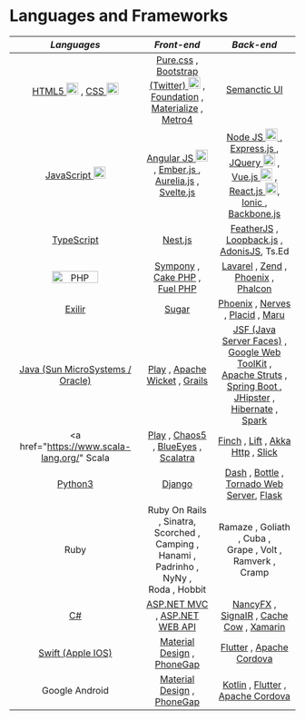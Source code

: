# Languages and Frameworks


| ***Languages*** | ***Front-end*** | ***Back-end*** |
| :---: | :---: | :---: |
| <a href="https://www.w3.org/TR/html5/" title="HTML5"> HTML5 <img src="https://github.com/tomchen/stack-icons/blob/master/logos/html-5.svg" alt="HTML5" width="21px" height="21px"></a> , <a href="https://www.w3.org/TR/CSS/" title="CSS3"> CSS <img src="https://github.com/tomchen/stack-icons/blob/master/logos/css-3.svg" alt="CSS3" width="21px" height="21px"></a> | <a href="https://purecss.io/"> Pure.css</a> , <a href="https://getbootstrap.com/" title="Bootstrap"> Bootstrap (Twitter) <img src="https://github.com/tomchen/stack-icons/blob/master/logos/bootstrap.svg" alt="Bootstrap" width="21px" height="21px"></a> , <br> <a href="https://get.foundation/"> Foundation</a> , <a href="https://materializecss.com/"> Materialize</a> , <a href="https://metroui.org.ua/index.html"> Metro4</a> | <a href="https://semantic-ui.com/"> Semanctic UI</a> |
| <a href="https://developer.mozilla.org/en-US/docs/Web/JavaScript" title="JavaScript"> JavaScript <img src="https://github.com/tomchen/stack-icons/blob/master/logos/javascript.svg" alt="JavaScript" width="21px" height="21px"></a> | <a href="https://angular.io/" title="Angular"> Angular JS <img src="https://github.com/tomchen/stack-icons/blob/master/logos/angular-icon.svg" alt="Angular" width="21px" height="21px"></a> , <a href="https://emberjs.com/"> Ember.js </a> , <br> <a href="https://aurelia.io/"> Aurelia.js</a> , <a href="https://svelte.dev/"> Svelte.js </a> | <a href="https://nodejs.org/" title="Node.js"> Node JS <img src="https://github.com/tomchen/stack-icons/blob/master/logos/nodejs-icon.svg" alt="Node.js" width="21px" height="21px"> , <a href="https://developer.mozilla.org/pt-BR/docs/Learn/Server-side/Express_Nodejs/Introduction"> Express.js </a> , <br> </a> <a href="https://jquery.com/" title="jQuery"> JQuery <img src="https://github.com/tomchen/stack-icons/blob/master/logos/jquery-icon.svg" alt="jQuery" width="21px" height="21px"></a> , <a href="https://vuejs.org/"> Vue.js <img src="https://github.com/tomchen/stack-icons/blob/master/logos/vue.svg" alt="Vue,js" width="21px" height="21px"></a> , <a href="https://pt-br.reactjs.org/"> React.js <img src="https://github.com/tomchen/stack-icons/blob/master/logos/react.svg" alt="React.js" width="21px" height="21px"></a>, <br> <a href="https://ionicframework.com/"> Ionic </a> , <a href="https://backbonejs.org/"> Backbone.js </a> |  
| <a href="https://www.typescriptlang.org/"> TypeScript</a> | <a href="https://nextjs.org/"> Nest.js</a> | <a href="https://feathersjs.com/"> FeatherJS</a> , <a href="https://loopback.io/"> Loopback.js</a> , <a href="https://adonisjs.com/"> AdonisJS</a>, <a ref="https://tsed.io/"> Ts.Ed</a> |
| <a href="https://php.net/" title="PHP"><img src="https://github.com/tomchen/stack-icons/blob/master/logos/php.svg" alt="PHP" width="81px" height="21px"></a> | <a href="https://symfony.com/"> Sympony</a> , <a href="https://cakephp.org/"> Cake PHP</a> , <a href="https://fuelphp.com/"> Fuel PHP</a> | <a href="https://laravel.com/"> Lavarel</a> , <a href="https://www.zend.com/"> Zend</a> , <a href="https://www.phoenixframework.org/"> Phoenix</a> , <a href="https://phalcon.io/en-us"> Phalcon</a> | 
| <a href="https://elixir-lang.org/"> Exilir</a> | <a href="https://sugar-framework.github.io/"> Sugar</a> | <a href="https://www.phoenixframework.org/"> Phoenix</a> , <a href="https://www.nerves-project.org/"> Nerves</a> , <a href="https://hexdocs.pm/placid/readme.html"> Placid</a> , <a href="https://maru.readme.io/docs"> Maru</a> |
| <a href="https://docs.oracle.com/javase/8/docs/technotes/guides/language/index.html"> Java (Sun MicroSystems / Oracle)</a> | <a href="https://www.playframework.com/"> Play</a> , <a href="https://wicket.apache.org/"> Apache Wicket</a> , <a href="https://grails.org/"> Grails</a> | <a href="https://www.oracle.com/java/technologies/javaserverfaces.html"> JSF (Java Server Faces)</a> , <a href="http://www.gwtproject.org/"> Google Web ToolKit</a> , <br> <a href="https://struts.apache.org/"> Apache Struts</a> , <a href="https://spring.io/projects/spring-boot"> Spring Boot </a> , <a href="https://www.jhipster.tech/"> JHipster</a> , <br> <a href="https://hibernate.org/"> Hibernate</a> , <a href="https://sparkjava.com/"> Spark</a> |
| <a href="https://www.scala-lang.org/" Scala</a> | <a href="https://www.playframework.com/"> Play</a> , <a href="https://github.com/tiagorlampert/CHAOS"> Chaos5</a> , <a href="https://github.com/jdegoes/blueeyes"> BlueEyes</a> , <a href="https://scalatra.org/"> Scalatra</a> | <a href="https://finagle.github.io/finch/"> Finch</a> , <a href="https://liftweb.net/"> Lift</a> , <a href="https://doc.akka.io/docs/akka-http/current/index.html"> Akka Http</a> , <a href="https://scala-slick.org/"> Slick </a> |
| <a href="https://docs.python.org/3/"> Python3</a> | <a href="https://www.djangoproject.com/"> Django</a> | <a href="https://dash.plotly.com/introduction"> Dash</a> , <a href="https://bottlepy.org/docs/dev/"> Bottle</a> , <a href="https://www.tornadoweb.org/en/stable/"> Tornado Web Server</a>, <a href="https://flask.palletsprojects.com/en/2.0.x/"> Flask</a> |
| Ruby | Ruby On Rails , Sinatra, Scorched , <br> Camping , Hanami , Padrinho , NyNy , <br> Roda , Hobbit | Ramaze , Goliath , Cuba , <br> Grape , Volt , Ramverk , Cramp |
| <a href="https://docs.microsoft.com/pt-br/dotnet/csharp/"> C#</a> | <a href="http://www.asp.net/mvc"> ASP.NET MVC</a> , <a href="http://www.asp.net/web-api"> ASP.NET WEB API</a> | <a href="http://nancyfx.org/"> NancyFX</a> , <a href="http://www.asp.net/signalr"> SignaIR</a> , <a href="https://github.com/aliostad/CacheCow"> Cache Cow</a> , <a href="https://dotnet.microsoft.com/apps/xamarin"> Xamarin</a> |
| <a href="https://www.apple.com/swift/"> Swift (Apple IOS)</a> |  <a href="https://material.io/design"> Material Design</a> , <a href="https://blog.phonegap.com/update-for-customers-using-phonegap-and-phonegap-build-cc701c77502c"> PhoneGap</a> | <a href="https://flutter.dev/"> Flutter</a> , <a href="https://cordova.apache.org/"> Apache Cordova</a> |
| Google Android |  <a href="https://material.io/design"> Material Design</a> , <a href="https://blog.phonegap.com/update-for-customers-using-phonegap-and-phonegap-build-cc701c77502c"> PhoneGap</a> | <a href="https://developer.android.com/kotlin"> Kotlin</a> , <a href="https://flutter.dev/"> Flutter</a> , <a href="https://cordova.apache.org/"> Apache Cordova</a> |

